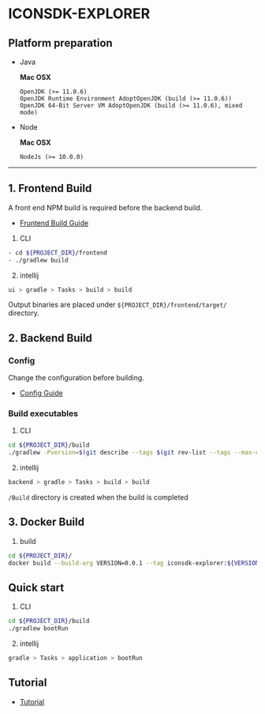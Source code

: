 # ICONSDK-EXPLORER

## Platform preparation

* Java

    **Mac OSX**
    ```
    OpenJDK (>= 11.0.6)
    OpenJDK Runtime Environment AdoptOpenJDK (build (>= 11.0.6))
    OpenJDK 64-Bit Server VM AdoptOpenJDK (build (>= 11.0.6), mixed mode)
    ```
  
* Node

    **Mac OSX**
    ```
    NodeJs (>= 10.0.0)
    ```
---

## 1. Frontend Build
A front end NPM build is required before the backend build.
- [Fruntend Build Guide](../frontend/README.md)

1. CLI
```bash
- cd ${PROJECT_DIR}/frontend
- ./gradlew build
```
2. intellij
```bash
ui > gradle > Tasks > build > build
```
Output binaries are placed under `${PROJECT_DIR}/frontend/target/` directory.
## 2. Backend Build

### Config
Change the configuration before building.
-  [Config Guide](config.md)

### Build executables

1. CLI
```bash
cd ${PROJECT_DIR}/build
./gradlew -Pversion=$(git describe --tags $(git rev-list --tags --max-count=1)) build
```
2. intellij
```bash
backend > gradle > Tasks > build > build
```
`/Build` directory is created when the build is completed

## 3. Docker Build

1. build
```bash
cd ${PROJECT_DIR}/
docker build --build-arg VERSION=0.0.1 --tag iconsdk-explorer:${VERSION} .
```


## Quick start

1. CLI
```bash
cd ${PROJECT_DIR}/build
./gradlew bootRun
```
2. intellij
```bash
gradle > Tasks > application > bootRun
```

## Tutorial
-  [Tutorial](../backend/README.md)





